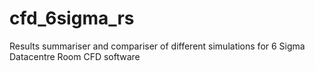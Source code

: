 # cfd_6sigma_rs
Results summariser and compariser of different simulations for 6 Sigma Datacentre Room CFD software
